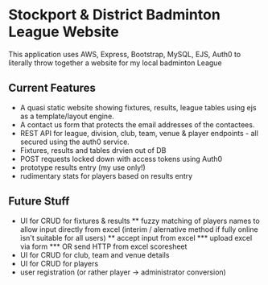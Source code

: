 # Stockport & District Badminton League Website
This application uses AWS, Express, Bootstrap, MySQL, EJS, Auth0 to literally throw together a website for my local badminton League

## Current Features
* A quasi static website showing fixtures, results, league tables using ejs as a template/layout engine.
* A contact us form that protects the email addresses of the contactees.
* REST API for league, division, club, team, venue & player endpoints - all secured using the auth0 service.
* Fixtures, results and tables drvien out of DB
* POST requests locked down with access tokens using Auth0
* prototype results entry (my use only!)
* rudimentary stats for players based on results entry


## Future Stuff
* UI for CRUD for fixtures & results
** fuzzy matching of players names to allow input directly from excel (interim / alernative method if fully online isn't suitable for all users)
** accept input from excel
*** upload excel via form
*** OR send HTTP from excel scoresheet
* UI for CRUD for club, team and venue details
* UI for CRUD for players
* user registration (or rather player -> administrator conversion)
